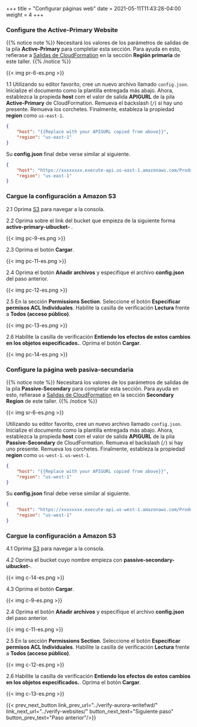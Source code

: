 +++
title = "Configurar páginas web"
date =  2021-05-11T11:43:28-04:00
weight = 4
+++

### Configure the Active-Primary Website

{{% notice note %}}
Necesitará los valores de los parámetros de salidas de la pila **Active-Primary** para completar esta sección.  Para ayuda en esto, refierase a [Salidas de CloudFormation](../prerequisites/cfn-outputs/) en la sección **Región primaria** de este taller.
{{% /notice %}}

{{< img pr-6-es.png >}}

1.1 Utilizando su editor favorito, cree un nuevo archivo llamado `config.json`. Inicialize el documento como la plantilla entregada más abajo. Ahora, establezca la propieda **host** com el valor de salida **APIGURL** de la pila **Active-Primary** de CloudFormation.  Remueva el backslash (`/`) si hay uno presente. Remueva los corchetes. Finalmente, estableza la propiedad **region** como `us-east-1`.

```json
{
    "host": "{{Replace with your APIGURL copied from above}}",
    "region": "us-east-1"
}
```

Su **config.json** final debe verse similar al siguiente.

```json
{
    "host": "https://xxxxxxxx.execute-api.us-east-1.amazonaws.com/Production",
    "region": "us-east-1"
}
```

### Cargue la configuración a Amazon S3

2.1 Oprima [S3](https://us-east-1.console.aws.amazon.com/s3/home?region=us-east-1#/) para navegar a la consola.

2.2 Oprima sobre el link del bucket que empieza de la siguiente forma **active-primary-uibucket-** .

{{< img pc-9-es.png >}}

2.3 Oprima el botón **Cargar**.

{{< img pc-11-es.png >}}

2.4 Oprima el botón **Añadir archivos** y especifíque el archivo **config.json** del paso anterior.

{{< img pc-12-es.png >}}

2.5 En la sección **Permissions Section**. Seleccione el botón **Especificar permisos ACL Individuales**.  Habilite la casilla de verificación **Lectura** frente a **Todos (acceso público)**.

{{< img pc-13-es.png >}}

2.6 Habilite la casilla de verificación **Entiendo los efectos de estos cambios en los objetos especificados.**.  Oprima el botón **Cargar**.

{{< img pc-14-es.png >}}

### Configure la página web pasiva-secundaria

{{% notice note %}}
Necesitará los valores de los parámetros de salidas de la pila **Passive-Secondary** para completar esta sección.  Para ayuda en esto, refierase a [Salidas de CloudFormation](../prerequisites/cfn-outputs/) en la sección **Secondary Region** de este taller.
{{% /notice %}}

{{< img sr-6-es.png >}}

Utilizando su editor favorito, cree un nuevo archivo llamado `config.json`. Inicialize el documento como la plantilla entregada más abajo. Ahora, establezca la propieda **host** com el valor de salida **APIGURL** de la pila **Passive-Secondary** de CloudFormation.  Remueva el backslash (`/`) si hay uno presente. Remueva los corchetes. Finalmente, estableza la propiedad **region** como `us-west-1`. `us-west-1`.

```json
{
    "host": "{{Replace with your APIGURL copied from above}}",
    "region": "us-west-1"
}
```

Su **config.json** final debe verse similar al siguiente.

```json
{
    "host": "https://xxxxxxxx.execute-api.us-west-1.amazonaws.com/Production",
    "region": "us-west-1"
}
```

### Cargue la configuración a Amazon S3

4.1 Oprima [S3](https://us-east-1.console.aws.amazon.com/s3/home?region=us-east-1#/) para navegar a la consola.

4.2 Oprima el bucket cuyo nombre empieza con **passive-secondary-uibucket-**.  

{{< img c-14-es.png >}}

4.3 Oprima el botón **Cargar**.

{{< img c-9-es.png >}}

2.4 Oprima el botón **Añadir archivos** y especifíque el archivo **config.json** del paso anterior.

{{< img c-11-es.png >}}

2.5 En la sección **Permissions Section**. Seleccione el botón **Especificar permisos ACL Individuales**.  Habilite la casilla de verificación **Lectura** frente a **Todos (acceso público)**.

{{< img c-12-es.png >}}

2.6 Habilite la casilla de verificación **Entiendo los efectos de estos cambios en los objetos especificados.**.  Oprima el botón **Cargar**.

{{< img c-13-es.png >}}

{{< prev_next_button link_prev_url="../verify-aurora-writefwd/" link_next_url="../verify-websites/" button_next_text="Siguiente paso" button_prev_text="Paso anterior"/>}}